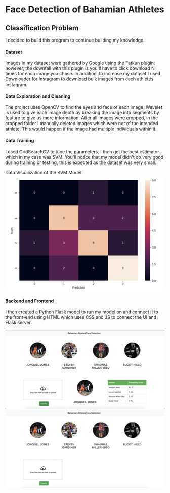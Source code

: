 # Face Detection of Bahamian Athletes
<h2>Classification Problem</h2>

I decided to build this program to continue building my knowledge. 

#### Dataset
Images in my dataset were gathered by Google using the Fatkun plugin; however, the downfall with this plugin is you'll have to click download N times for each image you chose. 
In addition, to increase my dataset I used Downloader for Instagram to download bulk images from each athletes Instagram.

#### Data Exploration and Cleaning 
The project uses OpenCV to find the eyes and face of each image. Wavelet is used to give each image depth by breaking the image into segments by feature to give us more information. 
After all images were cropped, in the cropped folder I manually deleted images which were not of the intended athlete. This would happen if the image had multiple individuals within it. 

#### Data Training 
I used GridSearchCV to tune the parameters. I then got the best estimator which in my case was SVM. You'll notice that my model didn't do very good during training or testing, this is expected as the dataset was very small.

Data Visualization of the SVM Model
![Image of Data Visualization](https://github.com/antoneev/facedetection/blob/master/images/datavisualization.png)


#### Backend and Frontend
I then created a Python Flask model to run my model on and connect it to the front-end using HTML which uses CSS and JS to connect the UI and Flask server. 

![Image of Initial App ](https://github.com/antoneev/facedetection/blob/master/images/app-output.png)
![Image of App Output](https://github.com/antoneev/facedetection/blob/master/images/app.png)
